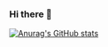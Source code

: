 ### Hi there 👋
[![Anurag's GitHub stats](https://github-readme-stats.vercel.app/api?username=hjp1016)](https://github.com/anuraghazra/github-readme-stats)
<!--
**hjp1016/hjp1016** is a ✨ _special_ ✨ repository because its `README.md` (this file) appears on your GitHub profile.

Here are some ideas to get you started:

- 🔭 I’m currently working on ...
- 🌱 I’m currently learning ...
- 👯 I’m looking to collaborate on ...
- 🤔 I’m looking for help with ...
- 💬 Ask me about ...
- 📫 How to reach me: ...
- 😄 Pronouns: ...
- ⚡ Fun fact: ...
-->
